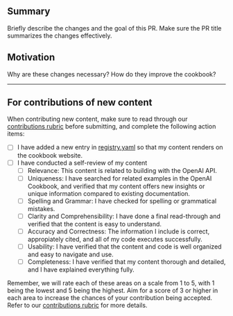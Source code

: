 ## Summary

Briefly describe the changes and the goal of this PR. Make sure the PR title summarizes the changes effectively.

## Motivation

Why are these changes necessary? How do they improve the cookbook?

---

## For contributions of new content

When contributing new content, make sure to read through our [contributions rubric](/project/rubric.md) before submitting, and complete the following action items:

- [ ] I have added a new entry in [registry.yaml](/registry.yaml) so that my content renders on the cookbook website.
- [ ] I have conducted a self-review of my content
  - [ ] Relevance: This content is related to building with the OpenAI API.
  - [ ] Uniqueness: I have searched for related examples in the OpenAI Cookbook, and verified that my content offers new insights or unique information compared to existing documentation.
  - [ ] Spelling and Grammar: I have checked for spelling or grammatical mistakes.
  - [ ] Clarity and Comprehensibility: I have done a final read-through and verified that the content is easy to understand.
  - [ ] Accuracy and Correctness: The information I include is correct, appropiately cited, and all of my code executes successfully.
  - [ ] Usability: I have verified that the content and code is well organized and easy to navigate and use.
  - [ ] Completeness: I have verified that my content thorough and detailed, and I have explained everything fully.

Remember, we will rate each of these areas on a scale from 1 to 5, with 1 being the lowest and 5 being the highest. Aim for a score of 3 or higher in each area to increase the chances of your contribution being accepted. Refer to our [contributions rubric](/project/rubric.md) for more details.
